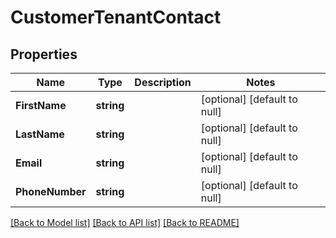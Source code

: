 # CustomerTenantContact

## Properties
Name | Type | Description | Notes
------------ | ------------- | ------------- | -------------
**FirstName** | **string** |  | [optional] [default to null]
**LastName** | **string** |  | [optional] [default to null]
**Email** | **string** |  | [optional] [default to null]
**PhoneNumber** | **string** |  | [optional] [default to null]

[[Back to Model list]](../README.md#documentation-for-models) [[Back to API list]](../README.md#documentation-for-api-endpoints) [[Back to README]](../README.md)

